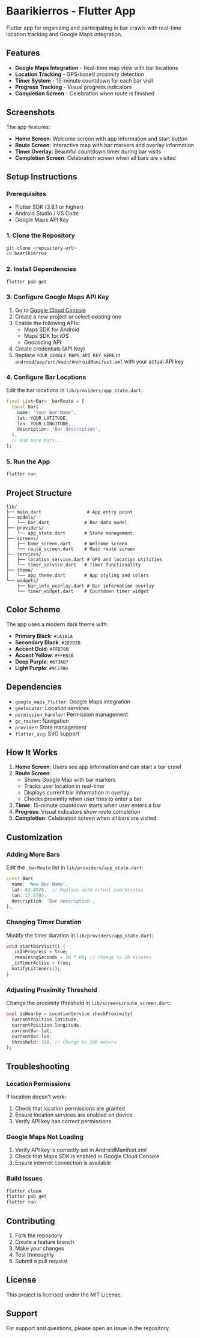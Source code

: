 # Baarikierros - Flutter App

Flutter app for organizing and participating in bar crawls with real-time location tracking and Google Maps integration.

## Features

- **Google Maps Integration** - Real-time map view with bar locations
- **Location Tracking** - GPS-based proximity detection
- **Timer System** - 15-minute countdown for each bar visit
- **Progress Tracking** - Visual progress indicators
- **Completion Screen** - Celebration when route is finished

## Screenshots

The app features:

- **Home Screen**: Welcome screen with app information and start button
- **Route Screen**: Interactive map with bar markers and overlay information
- **Timer Overlay**: Beautiful countdown timer during bar visits
- **Completion Screen**: Celebration screen when all bars are visited

## Setup Instructions

### Prerequisites

- Flutter SDK (3.8.1 or higher)
- Android Studio / VS Code
- Google Maps API Key

### 1. Clone the Repository

```bash
git clone <repository-url>
cd baarikierros
```

### 2. Install Dependencies

```bash
flutter pub get
```

### 3. Configure Google Maps API Key

1. Go to [Google Cloud Console](https://console.cloud.google.com/)
2. Create a new project or select existing one
3. Enable the following APIs:
   - Maps SDK for Android
   - Maps SDK for iOS
   - Geocoding API
4. Create credentials (API Key)
5. Replace `YOUR_GOOGLE_MAPS_API_KEY_HERE` in `android/app/src/main/AndroidManifest.xml` with your actual API key

### 4. Configure Bar Locations

Edit the bar locations in `lib/providers/app_state.dart`:

```dart
final List<Bar> _barRoute = [
  const Bar(
    name: 'Your Bar Name',
    lat: YOUR_LATITUDE,
    lon: YOUR_LONGITUDE,
    description: 'Bar description',
  ),
  // Add more bars...
];
```

### 5. Run the App

```bash
flutter run
```

## Project Structure

```
lib/
├── main.dart                 # App entry point
├── models/
│   └── bar.dart             # Bar data model
├── providers/
│   └── app_state.dart       # State management
├── screens/
│   ├── home_screen.dart     # Welcome screen
│   └── route_screen.dart    # Main route screen
├── services/
│   ├── location_service.dart # GPS and location utilities
│   └── timer_service.dart   # Timer functionality
├── theme/
│   └── app_theme.dart       # App styling and colors
└── widgets/
    ├── bar_info_overlay.dart # Bar information overlay
    └── timer_widget.dart    # Countdown timer widget
```

## Color Scheme

The app uses a modern dark theme with:

- **Primary Black**: `#1A1A1A`
- **Secondary Black**: `#2D2D2D`
- **Accent Gold**: `#FFD700`
- **Accent Yellow**: `#FFEB3B`
- **Deep Purple**: `#673AB7`
- **Light Purple**: `#9C27B0`

## Dependencies

- `google_maps_flutter`: Google Maps integration
- `geolocator`: Location services
- `permission_handler`: Permission management
- `go_router`: Navigation
- `provider`: State management
- `flutter_svg`: SVG support

## How It Works

1. **Home Screen**: Users see app information and can start a bar crawl
2. **Route Screen**:
   - Shows Google Map with bar markers
   - Tracks user location in real-time
   - Displays current bar information in overlay
   - Checks proximity when user tries to enter a bar
3. **Timer**: 15-minute countdown starts when user enters a bar
4. **Progress**: Visual indicators show route completion
5. **Completion**: Celebration screen when all bars are visited

## Customization

### Adding More Bars

Edit the `_barRoute` list in `lib/providers/app_state.dart`:

```dart
const Bar(
  name: 'New Bar Name',
  lat: 62.8926,  // Replace with actual coordinates
  lon: 27.6785,
  description: 'Bar description',
),
```

### Changing Timer Duration

Modify the timer duration in `lib/providers/app_state.dart`:

```dart
void startBarVisit() {
  _isInProgress = true;
  _remainingSeconds = 20 * 60; // Change to 20 minutes
  _isTimerActive = true;
  notifyListeners();
}
```

### Adjusting Proximity Threshold

Change the proximity threshold in `lib/screens/route_screen.dart`:

```dart
bool isNearby = LocationService.checkProximity(
  currentPosition.latitude,
  currentPosition.longitude,
  currentBar.lat,
  currentBar.lon,
  threshold: 100, // Change to 100 meters
);
```

## Troubleshooting

### Location Permissions

If location doesn't work:

1. Check that location permissions are granted
2. Ensure location services are enabled on device
3. Verify API key has correct permissions

### Google Maps Not Loading

1. Verify API key is correctly set in AndroidManifest.xml
2. Check that Maps SDK is enabled in Google Cloud Console
3. Ensure internet connection is available

### Build Issues

```bash
flutter clean
flutter pub get
flutter run
```

## Contributing

1. Fork the repository
2. Create a feature branch
3. Make your changes
4. Test thoroughly
5. Submit a pull request

## License

This project is licensed under the MIT License.

## Support

For support and questions, please open an issue in the repository.
